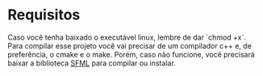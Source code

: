 
# Requisitos
Caso você tenha baixado o executável linux, lembre de dar ´chmod +x´.   
Para compilar esse projeto você vai precisar de um compilador c++ e, de preferência, o cmake e o make. Porém, caso 
não funcione, você precisará baixar a biblioteca [SFML](https://www.sfml-dev.org/) para compilar ou instalar.
